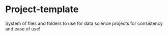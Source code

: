 # Project-template

System of files and folders to use for data science projects for consistency and ease of use!

